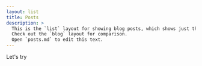 ```yaml
---
layout: list
title: Posts
description: >
  This is the `list` layout for showing blog posts, which shows just the title and groups them by year of publication.
  Check out the `blog` layout for comparison.
  Open `posts.md` to edit this text.
---
```

Let's try
